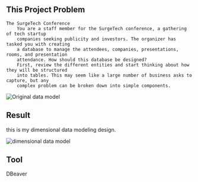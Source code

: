 ## This Project Problem

    The SurgeTech Conference
        You are a staff member for the SurgeTech conference, a gathering of tech startup
        companies seeking publicity and investors. The organizer has tasked you with creating
        a database to manage the attendees, companies, presentations, rooms, and presentation
        attendance. How should this database be designed?
        First, review the different entities and start thinking about how they will be structured
        into tables. This may seem like a large number of business asks to capture, but any
        complex problem can be broken down into simple components.

![Original data model](https://github.com/thanabgithub/database-design_data-warehouse/edit/main/01_biz-requirement-to-OLAP-star-schema/conference_OLTP_BEFORE.PNG)

## Result

this is my dimensional data modeling design.

![dimensional data model](https://github.com/thanabgithub/database-design_data-warehouse/edit/main/01_biz-requirement-to-OLAP-star-schema//conference_OLAP_AFTER.PNG)

## Tool

DBeaver
